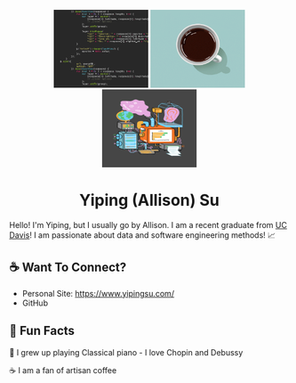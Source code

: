 <p align="center">
  <img src="https://github.com/yiping-allison/yiping-allison/blob/master/code-crawl.gif" width="170" height="140">
  <img src="https://github.com/yiping-allison/yiping-allison/blob/master/coffee-sparkle.gif" width="170" height="140">
  <img src="https://github.com/yiping-allison/yiping-allison/blob/master/data.gif" width="170" height="140">
</p>

<h1 align="center"> Yiping (Allison) Su </h1>

Hello! I'm Yiping, but I usually go by Allison. I am a recent graduate from [UC Davis](https://www.ucdavis.edu/)! 
I am passionate about data and software engineering methods! :chart_with_upwards_trend:

## :coffee: Want To Connect?

* Personal Site: https://www.yipingsu.com/
* GitHub

## :scroll: Fun Facts

:musical_keyboard:  I grew up playing Classical piano - I love Chopin and Debussy

:coffee:            I am a fan of artisan coffee
